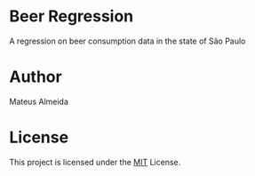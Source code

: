 # Beer Regression

A regression on beer consumption data in the state of São Paulo

# Author

Mateus Almeida

# License

This project is licensed under the [MIT](https://github.com/imsouza/beer-regression/blob/main/LICENSE) License.

